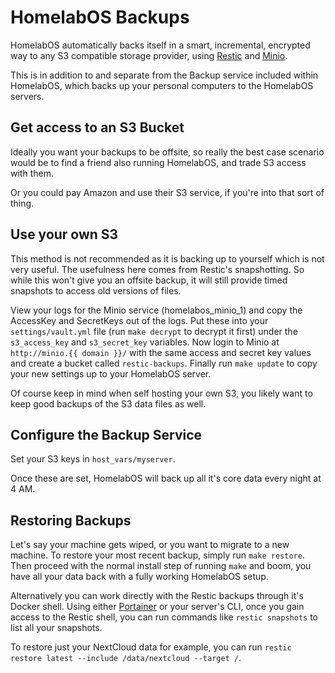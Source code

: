 # HomelabOS Backups

HomelabOS automatically backs itself in a smart, incremental, encrypted way to any S3 compatible storage provider, using [Restic](https://restic.net/) and [Minio](https://minio.io/).

This is in addition to and separate from the Backup service included within HomelabOS, which backs up your personal computers to the HomelabOS servers.

## Get access to an S3 Bucket

Ideally you want your backups to be offsite, so really the best case scenario would be to find a friend also running HomelabOS, and trade S3 access with them.

Or you could pay Amazon and use their S3 service, if you're into that sort of thing.

## Use your own S3 

This method is not recommended as it is backing up to yourself which is not very useful. The usefulness here comes from Restic's snapshotting. So while this won't give you an offsite backup, it will still provide timed snapshots to access old versions of files.

View your logs for the Minio service (homelabos_minio_1) and copy the AccessKey and SecretKeys out of the logs. Put these into your `settings/vault.yml` file (run `make decrypt` to decrypt it first) under the `s3_access_key` and `s3_secret_key` variables. Now login to Minio at `http://minio.{{ domain }}/` with the same access and secret key values and create a bucket called `restic-backups`. Finally run `make update` to copy your new settings up to your HomelabOS server.

Of course keep in mind when self hosting your own S3, you likely want to keep good backups of the S3 data files as well.

## Configure the Backup Service

Set your S3 keys in `host_vars/myserver`.

Once these are set, HomelabOS will back up all it's core data every night at 4 AM.

## Restoring Backups

Let's say your machine gets wiped, or you want to migrate to a new machine. To restore your most recent backup, simply run `make restore`. Then proceed with the normal install step of running `make` and boom, you have all your data back with a fully working HomelabOS setup.

Alternatively you can work directly with the Restic backups through it's Docker shell. Using either [Portainer](/software/portainer.md) or your server's CLI, once you gain access to the Restic shell, you can run commands like `restic snapshots` to list all your snapshots.

To restore just your NextCloud data for example, you can run `restic restore latest --include /data/nextcloud --target /`.